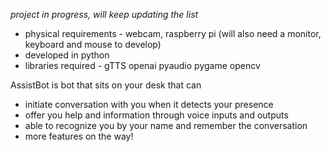 *project in progress, will keep updating the list*

- physical requirements - webcam, raspberry pi (will also need a monitor, keyboard and mouse to develop)
- developed in python
- libraries required - gTTS openai pyaudio pygame opencv

AssistBot is bot that sits on your desk that can
  - initiate conversation with you when it detects your presence
  - offer you help and information through voice inputs and outputs
  - able to recognize you by your name and remember the conversation
  - more features on the way! 
